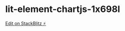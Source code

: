 # lit-element-chartjs-1x698l

[Edit on StackBlitz ⚡️](https://stackblitz.com/edit/lit-element-chartjs-1x698l)